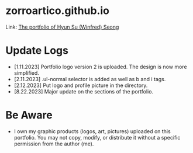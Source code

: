 # zorroartico.github.io
Link: [The portfolio of Hyun Su (Winfred) Seong](https://zorroartico.github.io/)

# Update Logs
* [1.11.2023] Portfolio logo version 2 is uploaded. The design is now more simplified.
* [2.11.2023] .ul-normal selector is added as well as b and i tags.
* [2.12.2023] Put logo and profile picture in the <images> directory.
* [8.22.2023] Major update on the sections of the portfolio.

# Be Aware
* I own my graphic products (logos, art, pictures) uploaded on this portfolio. You may not copy, modify, or distribute it without a specific permission from the author (me).
